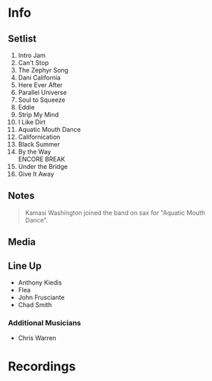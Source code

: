 # Info

## Setlist

1. Intro Jam
2. Can't Stop
3. The Zephyr Song
4. Dani California
5. Here Ever After
6. Parallel Universe
7. Soul to Squeeze
8. Eddie
9. Strip My Mind
10. I Like Dirt
11. Aquatic Mouth Dance
12. Californication
13. Black Summer
14. By the Way
<br> ENCORE BREAK
15. Under the Bridge
16. Give It Away

## Notes

> Kamasi Washington joined the band on sax for "Aquatic Mouth Dance".
 
## Media 

## Line Up

* Anthony Kiedis
* Flea
* John Frusciante
* Chad Smith

### Additional Musicians

* Chris Warren

# Recordings
